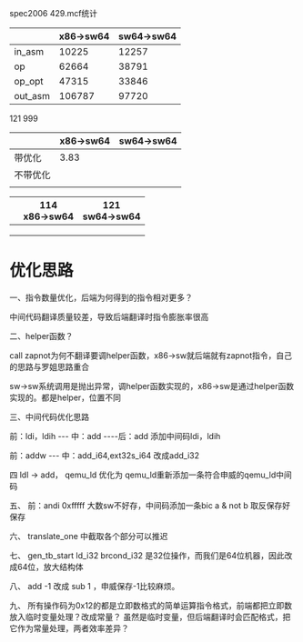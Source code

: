 spec2006 429.mcf统计

|         | x86->sw64 | sw64->sw64 |
| ------- | --------- | ---------- |
| in_asm  | 10225     | 12257      |
| op      | 62664     | 38791      |
| op_opt  | 47315     | 33846      |
| out_asm | 106787    | 97720      |

121  999

|      | x86->sw64 | sw64->sw64 |
| ---- | --------- | ---------- |
| 带优化  | 3.83      |            |
| 不带优化 |           |            |
|      |           |            |

|     | 114<br/>x86->sw64 | 121<br/>sw64->sw64 |
| --- | ----------------- | ------------------ |
|     |                   |                    |
|     |                   |                    |
|     |                   |                    |

# 优化思路

一、指令数量优化，后端为何得到的指令相对更多？

中间代码翻译质量较差，导致后端翻译时指令膨胀率很高

二、helper函数？

call zapnot为何不翻译要调helper函数，x86->sw就后端就有zapnot指令，自己的思路与罗姐思路重合

sw->sw系统调用是抛出异常，调helper函数实现的，x86->sw是通过helper函数实现的。都是helper，位置不同

三、中间代码优化思路

前：ldi，ldih --- 中：add ----后：add
添加中间码ldi，ldih

前：addw --- 中：add_i64,ext32s_i64
改成add_i32

四
ldl -> add， qemu_ld 优化为 qemu_ld重新添加一条符合申威的qemu_ld中间码

五、
前：andi 0xfffff 大数sw不好存，中间码添加一条bic a & not b 取反保存好保存

六、
translate_one 中截取各个部分可以推迟

七、
gen_tb_start ld_i32 brcond_i32 是32位操作，而我们是64位机器，因此改成64位，放大结构体

八、
add -1 改成 sub 1 ，申威保存-1比较麻烦。

九、
所有操作码为0x12的都是立即数格式的简单运算指令格式，前端都把立即数放入临时变量处理？改成常量？
虽然是临时变量，但后端翻译时会匹配格式，把它作为常量处理，两者效率差异？